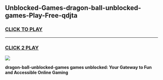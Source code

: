 
## Unblocked-Games-dragon-ball-unblocked-games-Play-Free-qdjta
<h3>
<a href="https://premium76.site?title=dragon-ball-unblocked-games&ref=21A">CLICK TO PLAY</a></h3>
<hr>

<h3>
<a href="https://premium76.site?title=dragon-ball-unblocked-games&ref=21A">CLICK 2 PLAY</a>
  
</h3>

<a href="https://premium76.site?title=dragon-ball-unblocked-games&ref=21A"><img src="https://clearcache.store/games.png"></a>


**dragon-ball-unblocked-games games unblocked: Your Gateway to Fun and Accessible Online Gaming**
